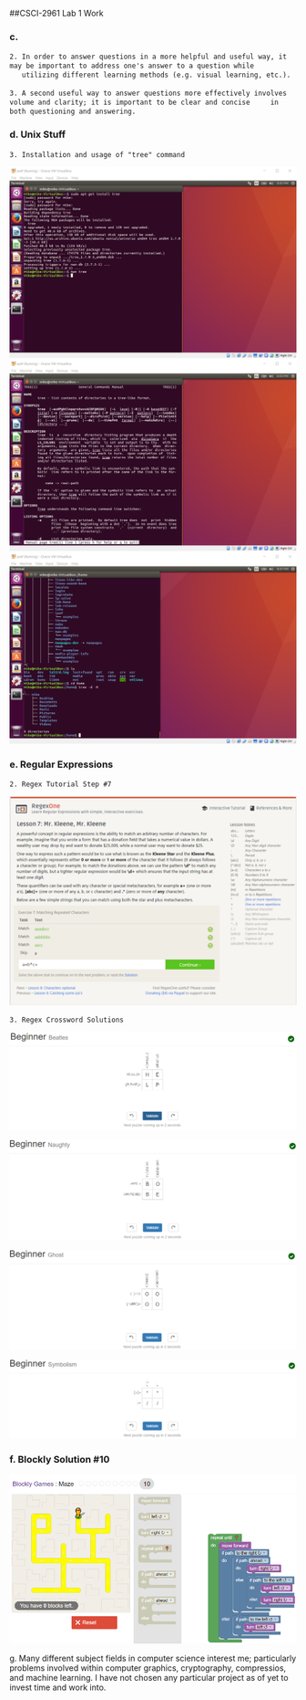 ##CSCI-2961 Lab 1 Work
### c.

    2. In order to answer questions in a more helpful and useful way, it may be important to address one's answer to a question while
       utilizing different learning methods (e.g. visual learning, etc.).

    3. A second useful way to answer questions more effectively involves volume and clarity; it is important to be clear and concise     in both questioning and answering.

### d. Unix Stuff

    3. Installation and usage of "tree" command

![tree Installation](images/lab1_tree1.png)
![tree Manual](images/lab1_tree2.png)
![tree Usage](images/lab1_tree3.png)

### e. Regular Expressions

    2. Regex Tutorial Step #7

![Regex Tutorial Step #7](images/lab1_regex_step7.png)

    3. Regex Crossword Solutions
    
![Regex Crossword #1](images/lab1_cw1.png)

![Regex Crossword #2](images/lab1_cw2.png)

![Regex Crossword #3](images/lab1_cw3.png)

![Regex Crossword #4](images/lab1_cw4.png)

### f. Blockly Solution #10

![Blockly Solution #10](images/lab1_blockly.png)

g. Many different subject fields in computer science interest me; particularly problems involved within computer graphics, cryptography, compressios, and machine learning. I have not chosen any particular project as of yet to invest time and work into.

